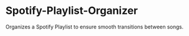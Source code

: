 # Spotify-Playlist-Organizer
Organizes a Spotify Playlist to ensure smooth transitions between songs.
